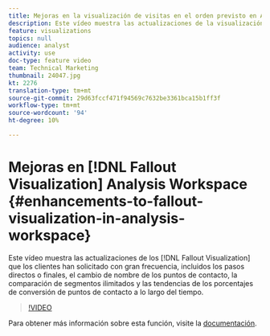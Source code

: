 ```yaml
---
title: Mejoras en la visualización de visitas en el orden previsto en Analysis Workspace
description: Este vídeo muestra las actualizaciones de la visualización de visitas en el orden previsto que los clientes han solicitado con gran frecuencia, incluidos los pasos directos o finales, el cambio de nombre de los puntos de contacto, la comparación de segmentos ilimitados y las tendencias de los porcentajes de conversión de puntos de contacto a lo largo del tiempo.
feature: visualizations
topics: null
audience: analyst
activity: use
doc-type: feature video
team: Technical Marketing
thumbnail: 24047.jpg
kt: 2276
translation-type: tm+mt
source-git-commit: 29d63fccf471f94569c7632be3361bca15b1ff3f
workflow-type: tm+mt
source-wordcount: '94'
ht-degree: 10%

---
```



# Mejoras en [!DNL Fallout Visualization] Analysis Workspace {#enhancements-to-fallout-visualization-in-analysis-workspace}

Este vídeo muestra las actualizaciones de los [!DNL Fallout Visualization] que los clientes han solicitado con gran frecuencia, incluidos los pasos directos o finales, el cambio de nombre de los puntos de contacto, la comparación de segmentos ilimitados y las tendencias de los porcentajes de conversión de puntos de contacto a lo largo del tiempo.

>[!VIDEO](https://video.tv.adobe.com/v/24047/?quality=12)

Para obtener más información sobre esta función, visite la [documentación](https://marketing.adobe.com/resources/help/es_ES/analytics/analysis-workspace/fallout_flow.html).
